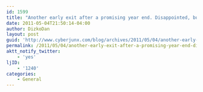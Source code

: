 ```yaml
---
id: 1599
title: "Another early exit after a promising year end. Disappointed, but theres always next year. Lets go caps!"
date: 2011-05-04T21:50:14-04:00
author: DizkoDan
layout: post
guid: 'http://www.cyberjunx.com/blog/archives/2011/05/04/another-early-exit-after-a-promising-year-end-disappointed-but-theres-always-next-year-lets-go-caps/'
permalink: /2011/05/04/another-early-exit-after-a-promising-year-end-disappointed-but-theres-always-next-year-lets-go-caps/
aktt_notify_twitter:
    - 'yes'
ljID:
    - '1240'
categories:
    - General
---
```


<div class="posterous_autopost"></div>